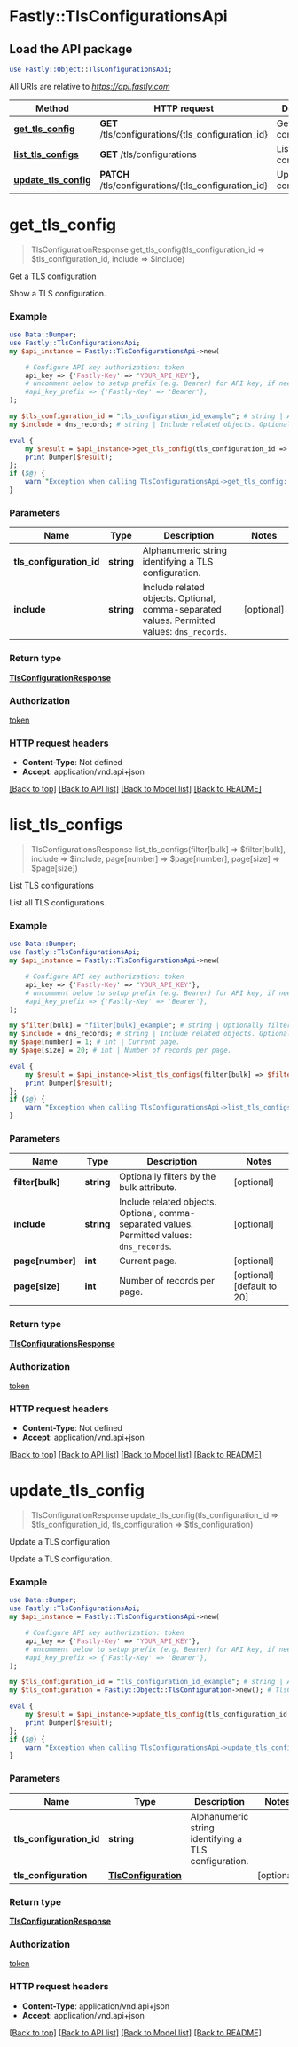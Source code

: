 # Fastly::TlsConfigurationsApi

## Load the API package
```perl
use Fastly::Object::TlsConfigurationsApi;
```

All URIs are relative to *https://api.fastly.com*

Method | HTTP request | Description
------------- | ------------- | -------------
[**get_tls_config**](TlsConfigurationsApi.md#get_tls_config) | **GET** /tls/configurations/{tls_configuration_id} | Get a TLS configuration
[**list_tls_configs**](TlsConfigurationsApi.md#list_tls_configs) | **GET** /tls/configurations | List TLS configurations
[**update_tls_config**](TlsConfigurationsApi.md#update_tls_config) | **PATCH** /tls/configurations/{tls_configuration_id} | Update a TLS configuration


# **get_tls_config**
> TlsConfigurationResponse get_tls_config(tls_configuration_id => $tls_configuration_id, include => $include)

Get a TLS configuration

Show a TLS configuration.

### Example
```perl
use Data::Dumper;
use Fastly::TlsConfigurationsApi;
my $api_instance = Fastly::TlsConfigurationsApi->new(

    # Configure API key authorization: token
    api_key => {'Fastly-Key' => 'YOUR_API_KEY'},
    # uncomment below to setup prefix (e.g. Bearer) for API key, if needed
    #api_key_prefix => {'Fastly-Key' => 'Bearer'},
);

my $tls_configuration_id = "tls_configuration_id_example"; # string | Alphanumeric string identifying a TLS configuration.
my $include = dns_records; # string | Include related objects. Optional, comma-separated values. Permitted values: `dns_records`. 

eval {
    my $result = $api_instance->get_tls_config(tls_configuration_id => $tls_configuration_id, include => $include);
    print Dumper($result);
};
if ($@) {
    warn "Exception when calling TlsConfigurationsApi->get_tls_config: $@\n";
}
```

### Parameters

Name | Type | Description  | Notes
------------- | ------------- | ------------- | -------------
 **tls_configuration_id** | **string**| Alphanumeric string identifying a TLS configuration. | 
 **include** | **string**| Include related objects. Optional, comma-separated values. Permitted values: `dns_records`.  | [optional] 

### Return type

[**TlsConfigurationResponse**](TlsConfigurationResponse.md)

### Authorization

[token](../README.md#token)

### HTTP request headers

 - **Content-Type**: Not defined
 - **Accept**: application/vnd.api+json

[[Back to top]](#) [[Back to API list]](../README.md#documentation-for-api-endpoints) [[Back to Model list]](../README.md#documentation-for-models) [[Back to README]](../README.md)

# **list_tls_configs**
> TlsConfigurationsResponse list_tls_configs(filter[bulk] => $filter[bulk], include => $include, page[number] => $page[number], page[size] => $page[size])

List TLS configurations

List all TLS configurations.

### Example
```perl
use Data::Dumper;
use Fastly::TlsConfigurationsApi;
my $api_instance = Fastly::TlsConfigurationsApi->new(

    # Configure API key authorization: token
    api_key => {'Fastly-Key' => 'YOUR_API_KEY'},
    # uncomment below to setup prefix (e.g. Bearer) for API key, if needed
    #api_key_prefix => {'Fastly-Key' => 'Bearer'},
);

my $filter[bulk] = "filter[bulk]_example"; # string | Optionally filters by the bulk attribute.
my $include = dns_records; # string | Include related objects. Optional, comma-separated values. Permitted values: `dns_records`. 
my $page[number] = 1; # int | Current page.
my $page[size] = 20; # int | Number of records per page.

eval {
    my $result = $api_instance->list_tls_configs(filter[bulk] => $filter[bulk], include => $include, page[number] => $page[number], page[size] => $page[size]);
    print Dumper($result);
};
if ($@) {
    warn "Exception when calling TlsConfigurationsApi->list_tls_configs: $@\n";
}
```

### Parameters

Name | Type | Description  | Notes
------------- | ------------- | ------------- | -------------
 **filter[bulk]** | **string**| Optionally filters by the bulk attribute. | [optional] 
 **include** | **string**| Include related objects. Optional, comma-separated values. Permitted values: `dns_records`.  | [optional] 
 **page[number]** | **int**| Current page. | [optional] 
 **page[size]** | **int**| Number of records per page. | [optional] [default to 20]

### Return type

[**TlsConfigurationsResponse**](TlsConfigurationsResponse.md)

### Authorization

[token](../README.md#token)

### HTTP request headers

 - **Content-Type**: Not defined
 - **Accept**: application/vnd.api+json

[[Back to top]](#) [[Back to API list]](../README.md#documentation-for-api-endpoints) [[Back to Model list]](../README.md#documentation-for-models) [[Back to README]](../README.md)

# **update_tls_config**
> TlsConfigurationResponse update_tls_config(tls_configuration_id => $tls_configuration_id, tls_configuration => $tls_configuration)

Update a TLS configuration

Update a TLS configuration.

### Example
```perl
use Data::Dumper;
use Fastly::TlsConfigurationsApi;
my $api_instance = Fastly::TlsConfigurationsApi->new(

    # Configure API key authorization: token
    api_key => {'Fastly-Key' => 'YOUR_API_KEY'},
    # uncomment below to setup prefix (e.g. Bearer) for API key, if needed
    #api_key_prefix => {'Fastly-Key' => 'Bearer'},
);

my $tls_configuration_id = "tls_configuration_id_example"; # string | Alphanumeric string identifying a TLS configuration.
my $tls_configuration = Fastly::Object::TlsConfiguration->new(); # TlsConfiguration | 

eval {
    my $result = $api_instance->update_tls_config(tls_configuration_id => $tls_configuration_id, tls_configuration => $tls_configuration);
    print Dumper($result);
};
if ($@) {
    warn "Exception when calling TlsConfigurationsApi->update_tls_config: $@\n";
}
```

### Parameters

Name | Type | Description  | Notes
------------- | ------------- | ------------- | -------------
 **tls_configuration_id** | **string**| Alphanumeric string identifying a TLS configuration. | 
 **tls_configuration** | [**TlsConfiguration**](TlsConfiguration.md)|  | [optional] 

### Return type

[**TlsConfigurationResponse**](TlsConfigurationResponse.md)

### Authorization

[token](../README.md#token)

### HTTP request headers

 - **Content-Type**: application/vnd.api+json
 - **Accept**: application/vnd.api+json

[[Back to top]](#) [[Back to API list]](../README.md#documentation-for-api-endpoints) [[Back to Model list]](../README.md#documentation-for-models) [[Back to README]](../README.md)

